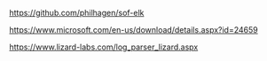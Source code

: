 https://github.com/philhagen/sof-elk

https://www.microsoft.com/en-us/download/details.aspx?id=24659

https://www.lizard-labs.com/log_parser_lizard.aspx
